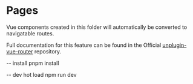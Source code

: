# Pages

Vue components created in this folder will automatically be converted to navigatable routes.

Full documentation for this feature can be found in the Official [unplugin-vue-router](https://github.com/posva/unplugin-vue-router) repository.

-- install
pnpm install

-- dev hot load 
npm run dev